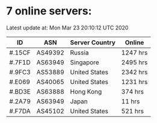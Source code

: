 # 7 online servers:

Latest update at: Mon Mar 23 20:10:12 UTC 2020

| ID | ASN | Server Country | Online |
| -- | --- | -------------- | ------ |
| #.15CF | AS49392 | Russia | 1247 hrs |
| #.7F1D | AS63949 | Singapore | 2495 hrs |
| #.9FC3 | AS53889 | United States | 2342 hrs |
| #.E069 | AS40065 | United States | 1231 hrs |
| #.BD3E | AS63888 | Hong Kong | 374 hrs |
| #.2A79 | AS63949 | Japan | 11 hrs |
| #.F7DA | AS45102 | United States | 521 hrs |

